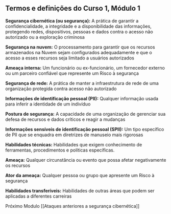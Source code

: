 ## **Termos e definições do Curso 1, Módulo 1**

**Segurança cibernética (ou segurança):** A prática de garantir a confidencialidade, a integridade e a disponibilidade das informações, protegendo redes, dispositivos, pessoas e dados contra o acesso não autorizado ou a exploração criminosa

**Segurança na nuvem:** O processamento para garantir que os recursos armazenados na Nuvem sejam configurados adequadamente e que o acesso a esses recursos seja limitado a usuários autorizados

**Ameaça interna:** Um funcionário ou ex-funcionário, um fornecedor externo ou um parceiro confiável que represente um Risco à segurança

**Segurança de rede:** A prática de manter a infraestrutura de rede de uma organização protegida contra acesso não autorizado

**Informações de identificação pessoal (PII):** Qualquer informação usada para inferir a identidade de um indivíduo

**Postura de segurança:** A capacidade de uma organização de gerenciar sua defesa de recursos e dados críticos e reagir a mudanças

**Informações sensíveis de identificação pessoal (SPII):** Um tipo específico de PII que se enquadra em diretrizes de manuseio mais rigorosas

**Habilidades técnicas:** Habilidades que exigem conhecimento de ferramentas, procedimentos e políticas específicas.

**Ameaça:** Qualquer circunstância ou evento que possa afetar negativamente os recursos

**Ator da ameaça:** Qualquer pessoa ou grupo que apresente um Risco à segurança

**Habilidades transferíveis:** Habilidades de outras áreas que podem ser aplicadas a diferentes carreiras

Próximo Modulo [[Ataques anteriores a segurança cibernética]]
